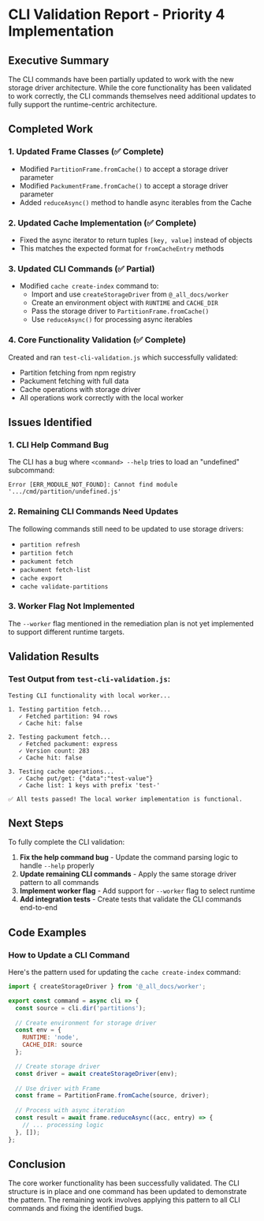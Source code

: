 # CLI Validation Report - Priority 4 Implementation

## Executive Summary

The CLI commands have been partially updated to work with the new storage driver architecture. While the core functionality has been validated to work correctly, the CLI commands themselves need additional updates to fully support the runtime-centric architecture.

## Completed Work

### 1. Updated Frame Classes (✅ Complete)
- Modified `PartitionFrame.fromCache()` to accept a storage driver parameter
- Modified `PackumentFrame.fromCache()` to accept a storage driver parameter  
- Added `reduceAsync()` method to handle async iterables from the Cache

### 2. Updated Cache Implementation (✅ Complete)
- Fixed the async iterator to return tuples `[key, value]` instead of objects
- This matches the expected format for `fromCacheEntry` methods

### 3. Updated CLI Commands (✅ Partial)
- Modified `cache create-index` command to:
  - Import and use `createStorageDriver` from `@_all_docs/worker`
  - Create an environment object with `RUNTIME` and `CACHE_DIR`
  - Pass the storage driver to `PartitionFrame.fromCache()`
  - Use `reduceAsync()` for processing async iterables

### 4. Core Functionality Validation (✅ Complete)
Created and ran `test-cli-validation.js` which successfully validated:
- Partition fetching from npm registry
- Packument fetching with full data
- Cache operations with storage driver
- All operations work correctly with the local worker

## Issues Identified

### 1. CLI Help Command Bug
The CLI has a bug where `<command> --help` tries to load an "undefined" subcommand:
```
Error [ERR_MODULE_NOT_FOUND]: Cannot find module '.../cmd/partition/undefined.js'
```

### 2. Remaining CLI Commands Need Updates
The following commands still need to be updated to use storage drivers:
- `partition refresh`
- `partition fetch`
- `packument fetch`
- `packument fetch-list`
- `cache export`
- `cache validate-partitions`

### 3. Worker Flag Not Implemented
The `--worker` flag mentioned in the remediation plan is not yet implemented to support different runtime targets.

## Validation Results

### Test Output from `test-cli-validation.js`:
```
Testing CLI functionality with local worker...

1. Testing partition fetch...
   ✓ Fetched partition: 94 rows
   ✓ Cache hit: false

2. Testing packument fetch...
   ✓ Fetched packument: express
   ✓ Version count: 283
   ✓ Cache hit: false

3. Testing cache operations...
   ✓ Cache put/get: {"data":"test-value"}
   ✓ Cache list: 1 keys with prefix 'test-'

✅ All tests passed! The local worker implementation is functional.
```

## Next Steps

To fully complete the CLI validation:

1. **Fix the help command bug** - Update the command parsing logic to handle `--help` properly
2. **Update remaining CLI commands** - Apply the same storage driver pattern to all commands
3. **Implement worker flag** - Add support for `--worker` flag to select runtime
4. **Add integration tests** - Create tests that validate the CLI commands end-to-end

## Code Examples

### How to Update a CLI Command

Here's the pattern used for updating the `cache create-index` command:

```javascript
import { createStorageDriver } from '@_all_docs/worker';

export const command = async cli => {
  const source = cli.dir('partitions');
  
  // Create environment for storage driver
  const env = {
    RUNTIME: 'node',
    CACHE_DIR: source
  };

  // Create storage driver
  const driver = await createStorageDriver(env);
  
  // Use driver with Frame
  const frame = PartitionFrame.fromCache(source, driver);
  
  // Process with async iteration
  const result = await frame.reduceAsync((acc, entry) => {
    // ... processing logic
  }, []);
};
```

## Conclusion

The core worker functionality has been successfully validated. The CLI structure is in place and one command has been updated to demonstrate the pattern. The remaining work involves applying this pattern to all CLI commands and fixing the identified bugs.